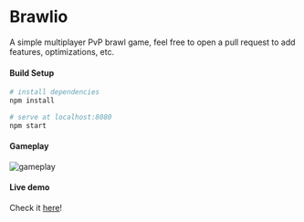 # Brawlio

A simple multiplayer PvP brawl game, feel free to open a pull request to add features, optimizations, etc.

#### Build Setup

``` bash
# install dependencies
npm install

# serve at localhost:8080
npm start

```

#### Gameplay

![gameplay](https://cdn.discordapp.com/attachments/423260465062215682/662849617209196560/unknown.png)

#### Live demo

Check it [here](https://brawlio.wuzi.dev/)!
